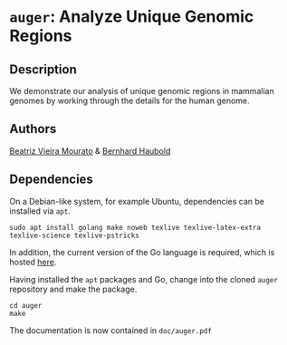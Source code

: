 # `auger`: Analyze Unique Genomic Regions
## Description
We demonstrate our analysis of unique genomic regions in mammalian
genomes by working through the details for the human genome.
## Authors
[Beatriz Vieira
Mourato](https://www.evolbio.mpg.de/person/115992/33243) & [Bernhard
Haubold](http://guanine.evolbio.mpg.de/)
## Dependencies
On a Debian-like system, for example Ubuntu, dependencies can be
installed via `apt`.

`sudo apt install golang make noweb texlive texlive-latex-extra texlive-science texlive-pstricks`

In addition, the current version of the Go language is required, which
is hosted [here](https://go.dev/doc/install).

Having installed the `apt` packages and Go, change into the cloned
`auger` repository and make the package.

`cd auger`  
`make`

The documentation is now contained in `doc/auger.pdf`
